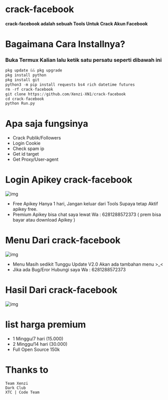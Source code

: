 # crack-facebook

#### crack-facebook adalah sebuah Tools Untuk Crack Akun Facebook

# Bagaimana Cara Installnya?
### Buka Termux Kalian lalu ketik satu persatu seperti dibawah ini
```python
pkg update && pkg upgrade
pkg install python
pkg install git
python3 -m pip install requests bs4 rich datetime futures
rm -rf crack-facebook
git clone https://github.com/Xenzi-XN1/crack-facebook
cd crack-facebook
python Run.py
```

# Apa saja fungsinya
+ Crack Publik/Followers
+ Login Cookie
+ Check spam ip
+ Get id target
+ Get Proxy/User-agent

# Login Apikey crack-facebook
![img](https://i.ibb.co/XtdhgPq/IMG-20220910-222505.jpg)
+ Free Apikey Hanya 1 hari, Jangan keluar dari Tools Supaya tetap Aktif apikey free. 
+ Premium Apikey bisa chat saya lewat Wa : 6281288572373 ( prem bisa bayar atau download Apikey )

# Menu Dari crack-facebook
![img](https://i.ibb.co/Sccc08w/IMG-20220910-222449.jpg)
+ Menu Masih sedikit Tunggu Update V2.0 Akan ada tambahan menu >_<
+ Jika ada Bug/Eror Hubungi saya Wa : 6281288572373

# Hasil Dari crack-facebook
![img](https://i.ibb.co/8s8d83N/IMG-20220910-222102.jpg)

# list harga premium
+ 1 Minggu/7 hari (15.000)
+ 2 Minggu/14 hari (30.000)
+ Full Open Source 150k

# Thanks to
```
Team Xenzi
Dark Club
XTC | Code Team
```
